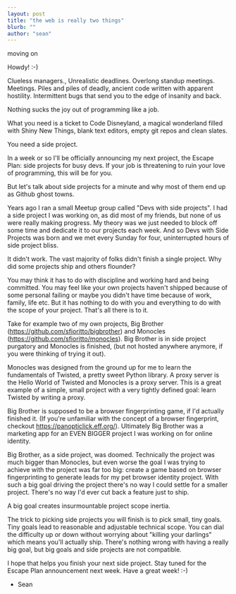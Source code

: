 ```yaml
---
layout: post
title: "the web is really two things"
blurb: ""
author: "sean"
---
```


moving on

Howdy! :-)

Clueless managers., Unrealistic deadlines. Overlong standup meetings. Meetings. Piles and piles of deadly, ancient code written with apparent hostility. Intermittent bugs that send you to the edge of insanity and back.

Nothing sucks the joy out of programming like a job.

What you need is a ticket to Code Disneyland, a magical wonderland filled with Shiny New Things, blank text editors, empty git repos and clean slates.

You need a side project.

In a week or so I'll be officially announcing my next project, the Escape Plan: side projects for busy devs. If your job is threatening to ruin your love of programming, this will be for you.

But let's talk about side projects for a minute and why most of them end up as Github ghost towns.

Years ago I ran a small Meetup group called "Devs with side projects". I had a side project I was working on, as did most of my friends, but none of us were really making progress. My theory was we just needed to block off some time and dedicate it to our projects each week. And so Devs with Side Projects was born and we met every Sunday for four, uninterrupted hours of side project bliss.

It didn't work. The vast majority of folks didn't finish a single project. Why did some projects ship and others flounder?

You may think it has to do with discipline and working hard and being committed. You may feel like your own projects haven't shipped because of some personal failing or maybe you didn't have time because of work, family, life etc. But it has nothing to do with you and everything to do with the scope of your project. That's all there is to it.

Take for example two of my own projects, Big Brother (https://github.com/sfioritto/bigbrother) and Monocles (https://github.com/sfioritto/monocles). Big Brother is in side project purgatory and Monocles is finished, (but not hosted anywhere anymore, if you were thinking of trying it out).

Monocles was designed from the ground up for me to learn the fundamentals of Twisted, a pretty sweet Python library. A proxy server is the Hello World of Twisted and Monocles is a proxy server. This is a great example of a simple, small project with a very tightly defined goal: learn Twisted by writing a proxy. 

Big Brother is supposed to be a browser fingerprinting game, if I'd actually finished it. (If you're unfamiliar with the concept of a browser fingerprint, checkout https://panopticlick.eff.org/). Ultimately Big Brother was a marketing app for an EVEN BIGGER project I was working on for online identity.

Big Brother, as a side project, was doomed. Technically the project was much bigger than Monocles, but even worse the goal I was trying to achieve with the project was far too big: create a game based on browser fingerprinting to generate leads for my pet browser identity project. With such a big goal driving the project there's no way I could settle for a smaller project. There's no way I'd ever cut back a feature just to ship.

A big goal creates insurmountable project scope inertia.

The trick to picking side projects you will finish is to pick small, tiny goals. Tiny goals lead to reasonable and adjustable technical scope. You can dial the difficulty up or down without worrying about "killing your darlings" which means you'll actually ship. There's nothing wrong with having a really big goal, but big goals and side projects are not compatible. 

I hope that helps you finish your next side project. Stay tuned for the Escape Plan announcement next week. Have a great week! :-)

- Sean
